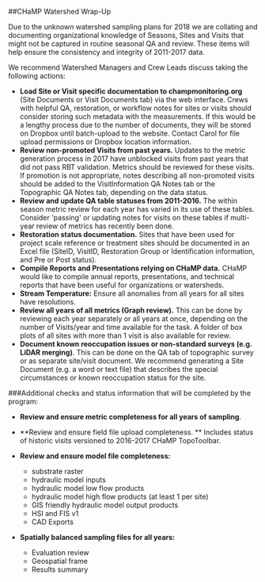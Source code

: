##CHaMP Watershed Wrap-Up 

Due to the unknown watershed sampling plans for 2018 we are collating and documenting organizational knowledge of Seasons, Sites and Visits that might not be captured in routine seasonal QA and review.   These items will help ensure the consistency and integrity of 2011-2017 data. 

We recommend Watershed Managers and Crew Leads discuss taking the following actions:

- **Load Site or Visit specific documentation to champmonitoring.org** (Site Documents or Visit Documents tab) via the web interface.  Crews with helpful QA, restoration, or workflow notes for sites or visits should consider storing such metadata with the measurements.   If this would be a lengthy process due to the number of documents, they will be stored on Dropbox until batch-upload to the website.   Contact Carol for file upload permissions or Dropbox location information.
- **Review non-promoted Visits from past years.**  Updates to the metric generation process in 2017 have unblocked visits from past years that did not pass RBT validation.  Metrics should be reviewed for these visits. If promotion is not appropriate, notes describing all non-promoted visits should be added to the VisitInformation QA Notes tab or the Topographic QA Notes tab, depending on the data status.  
- **Review and update QA table statuses from 2011-2016.**  The within season metric review for each year has varied in its use of these tables.  Consider 'passing' or updating notes for visits on these tables if multi-year review of metrics has recently been done.  
- **Restoration status documentation.**  Sites that have been used for project scale reference or treatment sites should be documented in an Excel file (SiteID, VisitID, Restoration Group or Identification information, and Pre or Post status). 
- **Compile Reports and Presentations relying on CHaMP data.**  CHaMP would like to compile annual reports, presentations, and technical reports that have been useful for organizations or watersheds.  
- **Stream Temperature:**  Ensure all anomalies from all years for all sites have resolutions.  
- **Review all years of all metrics (Graph review).**  This can be done by reviewing each year separately or all years at once, depending on the number of Visits/year and time available for the task.  A folder of box plots of all sites with more than 1 visit is also available for review.  
- **Document known reoccupation issues or non-standard surveys (e.g. LiDAR merging)**.  This can be done on the QA tab of topographic survey or as separate site/visit document.  We recommend generating a Site Document (e.g. a word or text file) that describes the special circumstances or known reoccupation status for the site.

###Additional checks and status information that will be completed by the program: 

- **Review and ensure metric completeness for all years of sampling**. 

- **Review and ensure field file upload completeness.  ** Includes status of historic visits versioned to 2016-2017 CHaMP TopoToolbar.

- **Review and ensure model file completeness:** 

  - substrate raster  
  - hydraulic model inputs
  - hydraulic model low flow products
  - hydraulic model high flow products (at least 1 per site)
  - GIS friendly hydraulic model output products
  - HSI and FIS v1
  - CAD Exports

- **Spatially balanced sampling files for all years:**

  - Evaluation review 
  - Geospatial frame
  - Results summary

  ​
